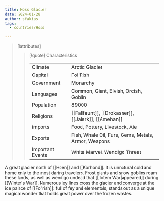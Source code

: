 ```yaml
---
title: Hoss Glacier
date: 2024-01-28
author: sfakias
tags:
  - countries/Hoss

---
```

> [!attributes]
> 
> > [!quote] Characteristics
> >
> > | | |
> > | --- | --- |
> > | Climate |  Arctic Glacier |
> > | Capital |  Fol'Rish |
> > | Government |  Monarchy |
> > | Languages |  Common, Giant, Elvish, Orcish, Goblin |
> > | Population |  89000 |
> > | Religions |  [[Fallfaunt]], [[Drokasner]], [[Jalerk]], [[Amehan]] |
> > | Imports |  Food, Pottery, Livestock, Ale |
> > | Exports |  Fish, Whale Oil, Furs, Gems, Metals, Armor, Weapons |
> > | Important Events |  White Marvel, Wendigo Threat |

A great glacier north of [[Hoen]] and [[Korhond]]. It is unnatural cold and home only to the most daring travelers. Frost giants and snow goblins roam these lands, as well as wendigo undead that [[Totem War|appeared]] during [[Winter's War]]. Numerous ley lines cross the glacier and converge at the ice palace of [[Fol'rish]]: full of fey and elementals, stands out as a unique magical wonder that holds great power over the frozen wastes.